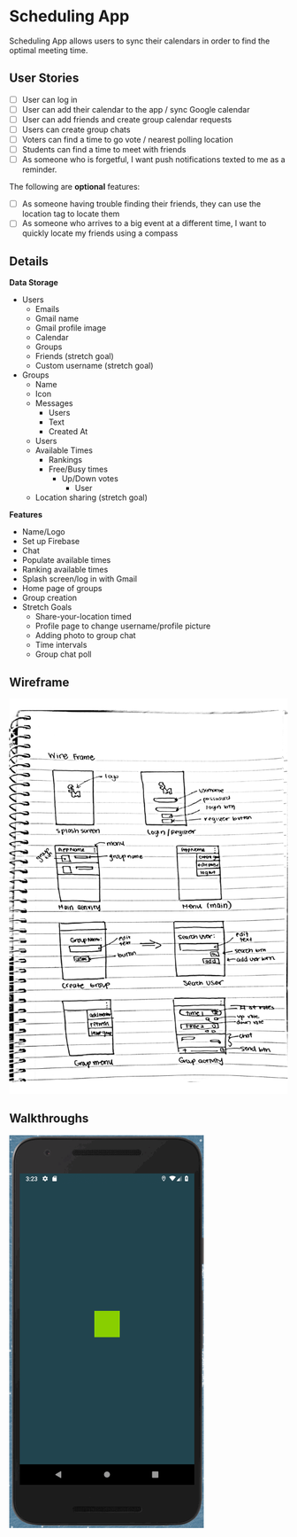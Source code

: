 # Scheduling App

Scheduling App allows users to sync their calendars in order to find the optimal meeting time.


## User Stories

* [ ] User can log in
* [ ] User can add their calendar to the app / sync Google calendar
* [ ] User can add friends and create group calendar requests
* [ ] Users can create group chats
* [ ] Voters can find a time to go vote / nearest polling location
* [ ] Students can find a time to meet with friends
* [ ] As someone who is forgetful, I want push notifications texted to me as a reminder.

The following are **optional** features:
* [ ] As someone having trouble finding their friends, they can use the location tag to locate them
* [ ] As someone who arrives to a big event at a different time, I want to quickly locate my friends using a compass

## Details

**Data Storage**

* Users
    * Emails
    * Gmail name
    * Gmail profile image
    * Calendar
    * Groups
    * Friends (stretch goal)
    * Custom username (stretch goal)
* Groups
    * Name
    * Icon
    * Messages
        * Users
        * Text
        * Created At
    * Users
    * Available Times
        * Rankings
        * Free/Busy times
            * Up/Down votes
                * User
    * Location sharing (stretch goal)


**Features**

* Name/Logo
* Set up Firebase
* Chat
* Populate available times
* Ranking available times 
* Splash screen/log in with Gmail
* Home page of groups
* Group creation
* Stretch Goals
    * Share-your-location timed
    * Profile page to change username/profile picture
    * Adding photo to group chat
    * Time intervals
    * Group chat poll

## Wireframe

<img src='https://github.com/FBU2k18/SchedulingApp/blob/master/wireframe.pdf' title='Wireframe' width='' alt='Wireframe' />

## Walkthroughs

<img src='https://github.com/FBU2k18/SchedulingApp/blob/master/ScheduleMeGIF-Week1.gif' title='Week 1 GIF' width='' alt='Week 1 GIF' />
